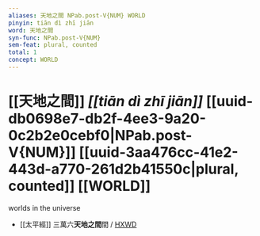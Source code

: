 ```yaml
---
aliases: 天地之間 NPab.post-V{NUM} WORLD
pinyin: tiān dì zhī jiān
word: 天地之間
syn-func: NPab.post-V{NUM}
sem-feat: plural, counted
total: 1
concept: WORLD 
---
```

# [[天地之間]] *[[tiān dì zhī jiān]]*  [[uuid-db0698e7-db2f-4ee3-9a20-0c2b2e0cebf0|NPab.post-V{NUM}]] [[uuid-3aa476cc-41e2-443d-a770-261d2b41550c|plural, counted]] [[WORLD]]
worlds in the universe
 - [[太平經]] 三萬六**天地之間**間 / [HXWD](https://hxwd.org/textview.html?location=KR5e0001_tls_004-1a.1749)
